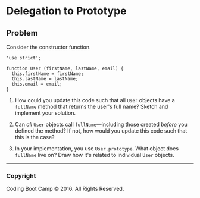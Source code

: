 # Delegation to Prototype

## Problem

Consider the constructor function.

```
'use strict';

function User (firstName, lastName, email) {
  this.firstName = firstName;
  this.lastName = lastName;
  this.email = email;
}
```

1. How could you update this code such that all `User` objects have a `fullName` method that returns the user's full name? Sketch and implement your solution.

2. Can _all_ `User` objects call `fullName`—including those created _before_ you defined the method? If not, how would you update this code such that this is the case?

3. In your implementation, you use `User.prototype`. What object does `fullName` live on? Draw how it's related to individual `User` objects.

- - -

### Copyright

Coding Boot Camp © 2016. All Rights Reserved.
